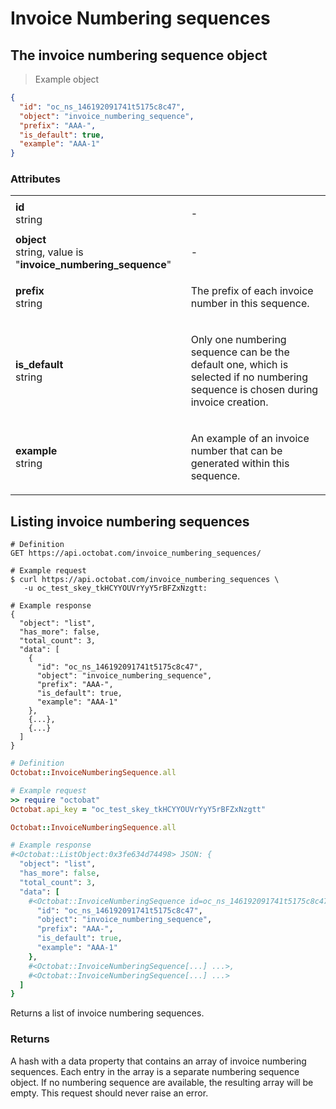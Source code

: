 # Invoice Numbering sequences
## The invoice numbering sequence object

> Example object

```json
{
  "id": "oc_ns_146192091741t5175c8c47",
  "object": "invoice_numbering_sequence",
  "prefix": "AAA-",
  "is_default": true,
  "example": "AAA-1"
}
```

### Attributes
<table>
  <tbody>
    <tr class="first-row">
      <td class="attribute"><strong>id</strong><br/><span class="details">string</span></td>
      <td><p>-</p></td>
    </tr>
    <tr>
      <td class="attribute"><strong>object</strong><br/><span class="details">string, value is "<strong>invoice_numbering_sequence</strong>"</span></td>
      <td><p>-</p></td>
    </tr>
    <tr>
      <td class="attribute"><strong>prefix</strong><br/><span class="details">string</span></td>
      <td><p>The prefix of each invoice number in this sequence.</p></td>
    </tr>
    <tr>
      <td class="attribute"><strong>is_default</strong><br/><span class="details">string</span></td>
      <td><p>Only one numbering sequence can be the default one, which is selected if no numbering sequence is chosen during invoice creation.</p></td>
    </tr>
    <tr>
      <td class="attribute"><strong>example</strong><br/><span class="details">string</span></td>
      <td><p>An example of an invoice number that can be generated within this sequence.</p></td>
    </tr>
  </tbody>
</table>


## Listing invoice numbering sequences

```shell
# Definition
GET https://api.octobat.com/invoice_numbering_sequences/

# Example request
$ curl https://api.octobat.com/invoice_numbering_sequences \
   -u oc_test_skey_tkHCYYOUVrYyY5rBFZxNzgtt:

# Example response
{
  "object": "list",
  "has_more": false,
  "total_count": 3,
  "data": [
    {
      "id": "oc_ns_146192091741t5175c8c47",
      "object": "invoice_numbering_sequence",
      "prefix": "AAA-",
      "is_default": true,
      "example": "AAA-1"
    },
    {...},
    {...}
  ]
}
```

```ruby
# Definition
Octobat::InvoiceNumberingSequence.all

# Example request
>> require "octobat"
Octobat.api_key = "oc_test_skey_tkHCYYOUVrYyY5rBFZxNzgtt"

Octobat::InvoiceNumberingSequence.all

# Example response
#<Octobat::ListObject:0x3fe634d74498> JSON: {
  "object": "list",
  "has_more": false,
  "total_count": 3,
  "data": [
    #<Octobat::InvoiceNumberingSequence id=oc_ns_146192091741t5175c8c47 0x00000a> JSON: {
      "id": "oc_ns_146192091741t5175c8c47",
      "object": "invoice_numbering_sequence",
      "prefix": "AAA-",
      "is_default": true,
      "example": "AAA-1"
    },
    #<Octobat::InvoiceNumberingSequence[...] ...>,
    #<Octobat::InvoiceNumberingSequence[...] ...>
  ]
}
```

Returns a list of invoice numbering sequences.

### Returns
A hash with a data property that contains an array of invoice numbering sequences. Each entry in the array is a separate numbering sequence object. If no numbering sequence are available, the resulting array will be empty. This request should never raise an error.
